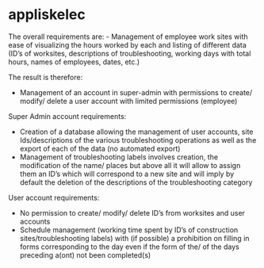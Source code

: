 # appliskelec

<p> The overall requirements are:
 - Management of employee work sites with ease of visualizing the hours worked by each and listing of different data (ID’s of worksites, descriptions of troubleshooting, working days with total hours, names of employees, dates, etc.)

 The result is therefore:
 - Management of an account in super-admin with permissions to create/ modify/ delete a user account with limited permissions (employee)

 Super Admin account requirements:
 - Creation of a database allowing the management of user accounts, site Ids/descriptions of the various troubleshooting operations as well as the export of each of the data (no automated export)
 - Management of troubleshooting labels involves creation, the modification of the name/ places but above all it will allow to assign them an ID’s which will correspond to a new site and will imply by default the deletion of the descriptions of the troubleshooting category

 User account requirements:
 - No permission to create/ modify/ delete ID’s from worksites and user accounts
 - Schedule management (working time spent by ID’s of construction sites/troubleshooting labels) with (if possible) a prohibition on filling in forms corresponding to the day even if the form of the/ of the days preceding a(ont) not been completed(s)
</p>
